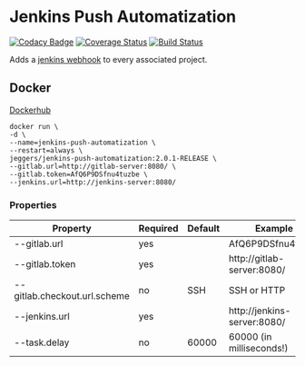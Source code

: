 Jenkins Push Automatization
===========================

[![Codacy Badge](https://api.codacy.com/project/badge/Grade/68b851244e904f60abba9cca74c2ead1)](https://www.codacy.com/app/eggers-julian/jenkins-push-automatization)
[![Coverage Status](https://coveralls.io/repos/julian-eggers/jenkins-push-automatization/badge.svg?branch=master&service=github)](https://coveralls.io/github/julian-eggers/jenkins-push-automatization?branch=master)
[![Build Status](https://travis-ci.org/julian-eggers/jenkins-push-automatization.svg?branch=master)](https://travis-ci.org/julian-eggers/jenkins-push-automatization)

Adds a [jenkins webhook](http://kohsuke.org/2011/12/01/polling-must-die-triggering-jenkins-builds-from-a-git-hook/) to every associated project.

## Docker
[Dockerhub](https://hub.docker.com/r/jeggers/jenkins-push-automatization/)

```
docker run \
-d \
--name=jenkins-push-automatization \
--restart=always \
jeggers/jenkins-push-automatization:2.0.1-RELEASE \
--gitlab.url=http://gitlab-server:8080/ \
--gitlab.token=AfQ6P9DSfnu4tuzbe \
--jenkins.url=http://jenkins-server:8080/
```

### Properties
| Property | Required | Default | Example |
| -------- | -------- | ------- | ------- |
| --gitlab.url | yes |  | AfQ6P9DSfnu4tuzbe |
| --gitlab.token | yes |  | http://gitlab-server:8080/ |
| --gitlab.checkout.url.scheme | no | SSH | SSH or HTTP |
| --jenkins.url | yes |  | http://jenkins-server:8080/ |
| --task.delay | no | 60000 | 60000 (in milliseconds!) |
